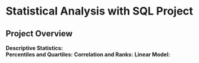 # Statistical Analysis with SQL Project

## Project Overview
**Descriptive Statistics:**  
**Percentiles and Quartiles:**
**Correlation and Ranks:**
**Linear Model:**

